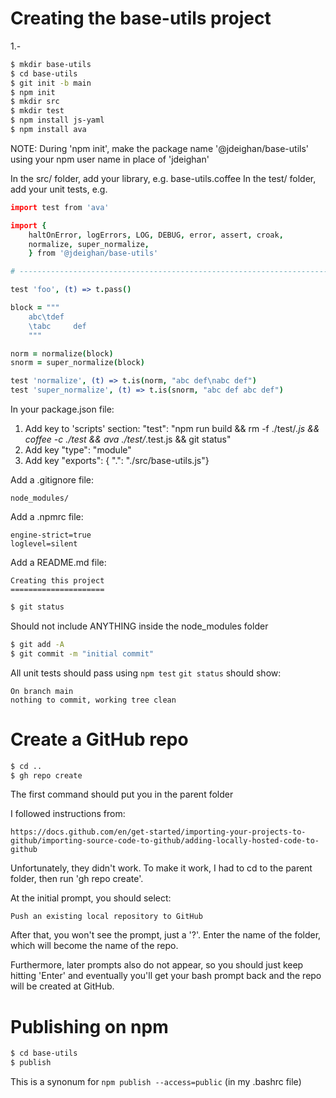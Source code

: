 Creating the base-utils project
===============================

1.-
```bash
$ mkdir base-utils
$ cd base-utils
$ git init -b main
$ npm init
$ mkdir src
$ mkdir test
$ npm install js-yaml
$ npm install ava
```

NOTE: During 'npm init', make the package name '@jdeighan/base-utils'
      using your npm user name in place of 'jdeighan'

In the src/ folder, add your library, e.g. base-utils.coffee
In the test/ folder, add your unit tests, e.g.

```coffeescript
import test from 'ava'

import {
	haltOnError, logErrors, LOG, DEBUG, error, assert, croak,
	normalize, super_normalize,
	} from '@jdeighan/base-utils'

# ---------------------------------------------------------------------------

test 'foo', (t) => t.pass()

block = """
	abc\tdef
	\tabc     def
	"""

norm = normalize(block)
snorm = super_normalize(block)

test 'normalize', (t) => t.is(norm, "abc def\nabc def")
test 'super_normalize', (t) => t.is(snorm, "abc def abc def")
```

In your package.json file:

1. Add key to 'scripts' section:
	"test": "npm run build && rm -f ./test/*.js && coffee -c ./test && ava ./test/*.test.js && git status"
2. Add key "type": "module"
3. Add key "exports":
	{ ".": "./src/base-utils.js"}

Add a .gitignore file:

```text
node_modules/
```

Add a .npmrc file:

```text
engine-strict=true
loglevel=silent
```

Add a README.md file:

```text
Creating this project
=====================

```

```bash
$ git status
```

Should not include ANYTHING inside the node_modules folder

```bash
$ git add -A
$ git commit -m "initial commit"
```

All unit tests should pass using `npm test`
`git status` should show:

```text
On branch main
nothing to commit, working tree clean
```

Create a GitHub repo
====================

```bash
$ cd ..
$ gh repo create
```

The first command should put you in the parent folder

I followed instructions from:

	https://docs.github.com/en/get-started/importing-your-projects-to-github/importing-source-code-to-github/adding-locally-hosted-code-to-github

Unfortunately, they didn't work. To make it work, I had to cd to the
parent folder, then run 'gh repo create'.

At the initial prompt, you should select:

	Push an existing local repository to GitHub

After that, you won't see the prompt, just a '?'. Enter the name of
the folder, which will become the name of the repo.

Furthermore, later prompts also do not appear, so you should just
keep hitting 'Enter' and eventually you'll get your bash prompt
back and the repo will be created at GitHub.

Publishing on npm
=================

```bash
$ cd base-utils
$ publish
```

This is a synonum for `npm publish --access=public`
(in my .bashrc file)
